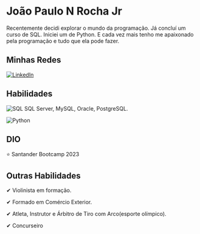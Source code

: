 
# João Paulo N Rocha Jr

Recentemente decidi explorar o mundo da programação. Já concluí um curso de SQL. Iniciei um de Python. E cada vez mais tenho me apaixonado pela programação e tudo que ela pode fazer.

## Minhas Redes

[![LinkedIn](https://img.shields.io/badge/LinkedIn-000?style=for-the-badge&logo=linkedin&logoColor=0E76A8)](https://www.linkedin.com/in/joão-paulo-da-natividade-rocha-junior-9a9b87193/)

## Habilidades

![SQL](https://img.shields.io/badge/-SQL-0D1117?style=for-the-badge&logo=mysql&labelColor=0D1117&textColor=0D1117)&nbsp;SQL Server, MySQL, Oracle, PostgreSQL.

![Python](https://img.shields.io/badge/-Python-0D1117?style=for-the-badge&logo=python&labelColor=0D1117)&nbsp;

## DIO

⭐ Santander Bootcamp 2023

## Outras Habilidades

✔ Violinista em formação.

✔ Formado em Comércio Exterior.

✔ Atleta, Instrutor e Árbitro de Tiro com Arco(esporte olímpico).

✔ Concurseiro
